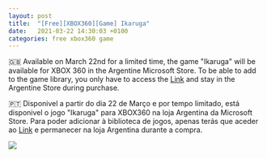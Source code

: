 ```yaml
---
layout: post
title:  "[Free][XBOX360][Game] Ikaruga"
date:   2021-03-22 14:30:03 +0100
categories: free xbox360 game
---
```


🇬🇧 Available on March 22nd for a limited time, the game "Ikaruga" will be available for XBOX 360 in the Argentine Microsoft Store.
To be able to add to the game library, you only have to access the [Link][direct-link] and stay in the Argentine Store during purchase.

🇵🇹 Disponivel a partir do dia 22 de Março e por tempo limitado, está disponivel o jogo "Ikaruga" para XBOX360 na loja Argentina da Microsoft Store.
Para poder adicionar à biblioteca de jogos, apenas terás que aceder ao [Link][direct-link] e permanecer na loja Argentina durante a compra.

<!--
![image game](/images/WargameRedDragon.jpg)
![image game]({{ BASE_PATH }}/assets/images/WargameRedDragon.jpg)
-->

<img src="{{ site.BASE_PATH }}/images/ikaruga.jpg">

[direct-link]: https://www.microsoft.com/es-ar/p/ikaruga/bz8zv7r2j95r